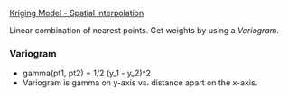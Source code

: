 [Kriging Model - Spatial interpolation](https://youtu.be/J-IB4_QL7Oc)

Linear combination of nearest points.
Get weights by using a *Variogram*.

### Variogram

- gamma(pt1, pt2) = 1/2 (y_1 - y_2)^2
- Variogram is gamma on y-axis vs. distance apart on the x-axis.
